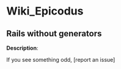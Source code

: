 Wiki_Epicodus
================

## Rails without generators

**Description**: 

If you see something odd, [report an issue]
